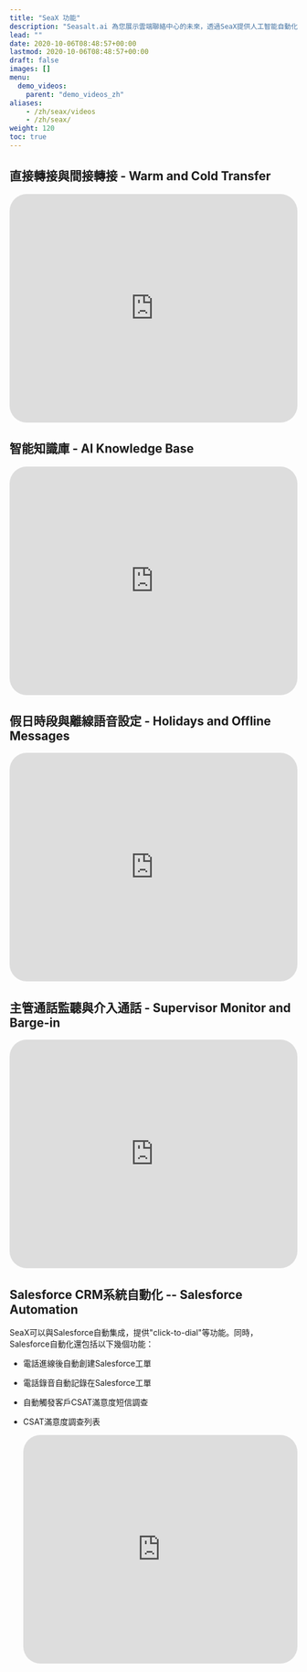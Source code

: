 ```yaml
---
title: "SeaX 功能"
description: "Seasalt.ai 為您展示雲端聯絡中心的未來，透過SeaX提供人工智能自動化與全渠道支持，讓您掌握每一通來自客戶的訊息，以提升客服效率與體驗。"
lead: ""
date: 2020-10-06T08:48:57+00:00
lastmod: 2020-10-06T08:48:57+00:00
draft: false
images: []
menu:
  demo_videos:
    parent: "demo_videos_zh"
aliases: 
    - /zh/seax/videos
    - /zh/seax/
weight: 120
toc: true
---
```



## 直接轉接與間接轉接 - Warm and Cold Transfer


   <iframe width="100%" height="400" src="https://www.youtube.com/embed/?listType=playlist&list=PL8K7_LTqly47YfmlquZMLvpLmFocvSFTb&index=2" title="YouTube video player" frameborder="0" allow="accelerometer; autoplay; clipboard-write; encrypted-media; gyroscope; picture-in-picture" allowfullscreen style="border-radius: 30px;"></iframe>


## 智能知識庫 - AI Knowledge Base


   <iframe width="100%" height="400" src="https://www.youtube.com/embed/?listType=playlist&list=PL8K7_LTqly47YfmlquZMLvpLmFocvSFTb&index=5" title="YouTube video player" frameborder="0" allow="accelerometer; autoplay; clipboard-write; encrypted-media; gyroscope; picture-in-picture" allowfullscreen style="border-radius: 30px;"></iframe>


## 假日時段與離線語音設定 - Holidays and Offline Messages

   <iframe width="100%" height="400" src="https://www.youtube.com/embed/?listType=playlist&list=PL8K7_LTqly47YfmlquZMLvpLmFocvSFTb&index=1" title="YouTube video player" frameborder="0" allow="accelerometer; autoplay; clipboard-write; encrypted-media; gyroscope; picture-in-picture" allowfullscreen style="border-radius: 30px;"></iframe>


## 主管通話監聽與介入通話 - Supervisor Monitor and Barge-in

   <iframe width="100%" height="400" src="https://www.youtube.com/embed/?listType=playlist&list=PL8K7_LTqly47YfmlquZMLvpLmFocvSFTb&index=3" title="YouTube video player" frameborder="0" allow="accelerometer; autoplay; clipboard-write; encrypted-media; gyroscope; picture-in-picture" allowfullscreen style="border-radius: 30px;"></iframe>


## Salesforce CRM系統自動化 -- Salesforce Automation

SeaX可以與Salesforce自動集成，提供"click-to-dial"等功能。同時，Salesforce自動化還包括以下幾個功能：

* 電話進線後自動創建Salesforce工單
* 電話錄音自動記錄在Salesforce工單
* 自動觸發客戶CSAT滿意度短信調查
* CSAT滿意度調查列表

   <iframe width="100%" height="400" src="https://www.youtube.com/embed/?listType=playlist&list=PL8K7_LTqly47YfmlquZMLvpLmFocvSFTb&index=6" title="YouTube video player" frameborder="0" allow="accelerometer; autoplay; clipboard-write; encrypted-media; gyroscope; picture-in-picture" allowfullscreen style="border-radius: 30px;"></iframe>
